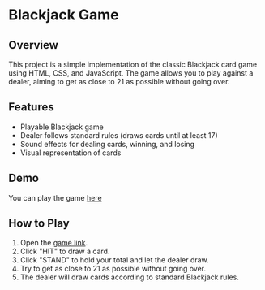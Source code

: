 # Blackjack Game

## Overview
This project is a simple implementation of the classic Blackjack card game using HTML, CSS, and JavaScript. The game allows you to play against a dealer, aiming to get as close to 21 as possible without going over.

## Features
- Playable Blackjack game
- Dealer follows standard rules (draws cards until at least 17)
- Sound effects for dealing cards, winning, and losing
- Visual representation of cards

## Demo
You can play the game [here](https://kevintian4.github.io/blackjack/)

## How to Play
1. Open the [game link](https://kevintian4.github.io/blackjack/).
2. Click "HIT" to draw a card.
3. Click "STAND" to hold your total and let the dealer draw.
4. Try to get as close to 21 as possible without going over.
5. The dealer will draw cards according to standard Blackjack rules.
